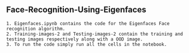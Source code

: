 ## **Face-Recognition-Using-Eigenfaces**

    1. Eigenfaces.ipynb contains the code for the Eigenfaces Face recognition algorithm.
    2. Training-images-2 and Testing-images-2 contain the training and testing images respectively along with a OOD image.
    3. To run the code simply run all the cells in the notebook.
